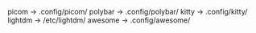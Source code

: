 picom -> .config/picom/
polybar -> .config/polybar/
kitty -> .config/kitty/
lightdm -> /etc/lightdm/
awesome -> .config/awesome/
